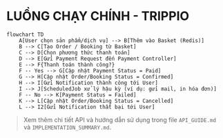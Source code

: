 # LUỒNG CHẠY CHÍNH - TRIPPIO

```mermaid
flowchart TD
    A[User chọn sản phẩm/dịch vụ] --> B[Thêm vào Basket (Redis)]
    B --> C[Tạo Order / Booking từ Basket]
    C --> D[Chọn phương thức thanh toán]
    D --> E[Gửi Payment Request đến Payment Controller]
    E --> F{Thanh toán thành công?}
    F -- Yes --> G[Cập nhật Payment Status = Paid]
    G --> H[Cập nhật Order/Booking Status = Confirmed]
    H --> I[Gửi Notification thành công tới User]
    I --> J[ScheduledJob xử lý hậu kỳ (ví dụ: gửi mail, in hóa đơn)]
    F -- No --> K[Payment Status = Failed]
    K --> L[Cập nhật Order/Booking Status = Cancelled]
    L --> I2[Gửi Notification thất bại tới User]
```

> Xem thêm chi tiết API và hướng dẫn sử dụng trong file `API_GUIDE.md` và `IMPLEMENTATION_SUMMARY.md`.